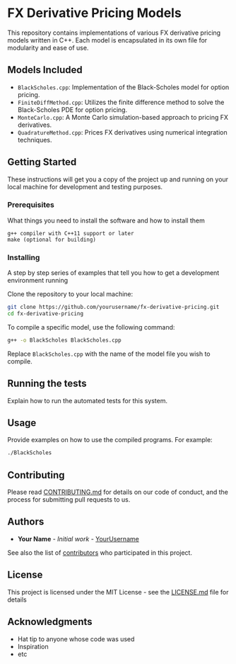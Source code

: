
# FX Derivative Pricing Models

This repository contains implementations of various FX derivative pricing models written in C++. Each model is encapsulated in its own file for modularity and ease of use.

## Models Included

- `BlackScholes.cpp`: Implementation of the Black-Scholes model for option pricing.
- `FiniteDiffMethod.cpp`: Utilizes the finite difference method to solve the Black-Scholes PDE for option pricing.
- `MonteCarlo.cpp`: A Monte Carlo simulation-based approach to pricing FX derivatives.
- `QuadratureMethod.cpp`: Prices FX derivatives using numerical integration techniques.

## Getting Started

These instructions will get you a copy of the project up and running on your local machine for development and testing purposes.

### Prerequisites

What things you need to install the software and how to install them

```
g++ compiler with C++11 support or later
make (optional for building)
```

### Installing

A step by step series of examples that tell you how to get a development environment running

Clone the repository to your local machine:

```bash
git clone https://github.com/yourusername/fx-derivative-pricing.git
cd fx-derivative-pricing
```

To compile a specific model, use the following command:

```bash
g++ -o BlackScholes BlackScholes.cpp
```

Replace `BlackScholes.cpp` with the name of the model file you wish to compile.

## Running the tests

Explain how to run the automated tests for this system.

## Usage

Provide examples on how to use the compiled programs. For example:

```bash
./BlackScholes
```

## Contributing

Please read [CONTRIBUTING.md](https://github.com/yourusername/fx-derivative-pricing/CONTRIBUTING.md) for details on our code of conduct, and the process for submitting pull requests to us.

## Authors

* **Your Name** - *Initial work* - [YourUsername](https://github.com/yourusername)

See also the list of [contributors](https://github.com/yourusername/fx-derivative-pricing/contributors) who participated in this project.

## License

This project is licensed under the MIT License - see the [LICENSE.md](LICENSE.md) file for details

## Acknowledgments

* Hat tip to anyone whose code was used
* Inspiration
* etc
